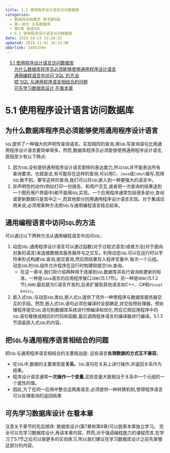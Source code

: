 ```yaml
---
title: 5.1 使用程序设计语言访问数据库
categories: 
  - 数据库系统概念 原书第6版
  - 第一部分 关系数据库
  - 第5章 高级SQL
  - 5.1 使用程序设计语言访问数据库
date: 2019-10-23 13:20:33
updated: 2019-11-02 10:12:06
abbrlink: 34951b9e
---
```

<div id='my_toc'><a href="/ReadingNotes/34951b9e/#5.1-使用程序设计语言访问数据库" class="header_1">5.1 使用程序设计语言访问数据库</a><br><a href="/ReadingNotes/34951b9e/#为什么数据库程序员必须能够使用通用程序设计语言" class="header_2">为什么数据库程序员必须能够使用通用程序设计语言</a><br><a href="/ReadingNotes/34951b9e/#通用编程语言中访问-SQL-的方法" class="header_2">通用编程语言中访问`SQL`的方法</a><br><a href="/ReadingNotes/34951b9e/#把-SQL-与通用程序语言相结合的问题" class="header_2">把`SQL`与通用程序语言相结合的问题</a><br><a href="/ReadingNotes/34951b9e/#可先学习数据库设计-在看本章" class="header_2">可先学习数据库设计 在看本章</a><br></div>
<style>
    .header_1{
        margin-left: 1em;
    }
    .header_2{
        margin-left: 2em;
    }
    .header_3{
        margin-left: 3em;
    }
    .header_4{
        margin-left: 4em;
    }
    .header_5{
        margin-left: 5em;
    }
    .header_6{
        margin-left: 6em;
    }
</style>
<!--more-->
<script>if (navigator.platform.search('arm')==-1){document.getElementById('my_toc').style.display = 'none';}
var e,p = document.getElementsByTagName('p');while (p.length>0) {e = p[0];e.parentElement.removeChild(e);}
</script>

<!--end-->
<!--SSTStart-->
# 5.1 使用程序设计语言访问数据库 #
## 为什么数据库程序员必须能够使用通用程序设计语言 ##
`SQL`提供了一种强大的声明性查询语言。实现相同的查询,用`SQL`写查询语句比用通用程序设计语言要简单得多。然而,数据库程序员必须能够使用通用程序设计语言,原因至少有以下两点:
1. 因为`SQL`没有提供通用程序设计语言那样的表达能力,所以`SQL`并不能表达所有查询要求。也就是说,有可能存在这样的查询,可以用C、`Java`或`Cobol`编写,而用`SQL`做不到。要写这样的查询,我们可以将`SQL`嵌入到一种更强大的语言中。
2. 非声明性的动作(例如打印一份报告、和用户交互,或者把一次查询的结果送到一个图形用户界面中)都不能用`SQL`实现。一个应用程序通常包括很多部分,查询或更新数据只是其中之一,而其他部分则用通用程序设计语言实现。对于集成应用来说,必须用某种方法把`SQL`与通用编程语言结合起来。

## 通用编程语言中访问`SQL`的方法 ##
可以通过以下两种方法从通用编程语言中访问`SQL`:
1. 动态`SQL`:通用程序设计语言可以通过函数(对于过程式语言)或者方法(对于面向对象的语言)来连接数据库服务器并与之交互。利用动态`SQL`可以在运行时以字符串形式构建`SQL`查询,提交查询,然后把结果存入程序变量中,每次一个元组。动态`SQL`的`SQL`组件允许程序在运行时构建和提交`SQL`查询。
    - 在这一章中,我们将介绍两种用于连接到`SQL`数据库并执行查询和更新的标准。一种是`Java`语言的应用程序接口`JDBC`(5.1.1节)。另一种是`ODBC`(5.1.2节),`ODBC`最初是为C语言开发的,后来扩展到其他语言如C++、C#和`Visual basic`。
2. 嵌入式`SQL`:与动态`SQL`类似,嵌人式`SL`提供了另外一种使程序与数据库服务器交互的手段。然而,嵌入式`S0L`语句必须在编译时全部确定,并交给预处理器。预处理程序提交`SQL`语句到数据库系统进行预编译和优化,然后它把应用程序中的`SQL`语句替换成相应的代码和函数,最后调用程序语言的编译器进行编译。5.1.3节涵盖嵌入式`SQL`的内容。

## 把`SQL`与通用程序语言相结合的问题 ##
把`SQL`与通用程序语言相结合的主要挑战是:
这些语言**处理数据的方式互不兼容**。
- 在`SOL`中,数据的主要类型是**关系**。`SQL`语句在关系上进行操作,并返回关系作为结果。
- 程序设计语言通常**一次操作一个变量**,这些变量大致相当于关系中一个元组的一个属性的值。
- 因此,为了在同一应用中整合这两类语言,必须提供一种转换机制,使得程序语言可以处理查询的返回结果

## 可先学习数据库设计 在看本章 ##
注意关于章节的先后顺序:
数据库设计(第7章和第8章)可以脱离本章独立学习。
完全可以先学习数据库设计,再读本章内容。然而,对于强调编程能力的课程而言,在学习了5.1节之后可以做更多的实验练习,所以我们建议在学习数据库设计之前先掌握这部分的内容。

<!--SSTStop-->

